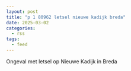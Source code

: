 ```yaml
---
layout: post
title: "p 1 80962 letsel nieuwe kadijk breda"
date: 2025-03-02
categories: 
  - rss
tags: 
  - feed
---
```


Ongeval met letsel op Nieuwe Kadijk in Breda
